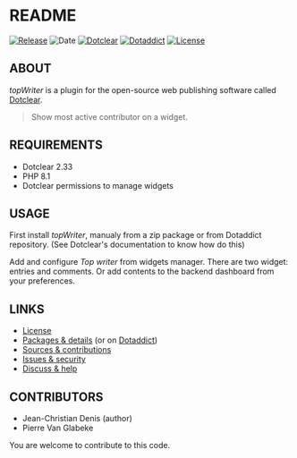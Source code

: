 # README

[![Release](https://img.shields.io/badge/release-1.4-a2cbe9.svg)](https://github.com/JcDenis/topWriter/releases)
![Date](https://img.shields.io/badge/date-2023.10.20-c44d58.svg)
[![Dotclear](https://img.shields.io/badge/dotclear-v2.33-137bbb.svg)](https://fr.dotclear.org/download)
[![Dotaddict](https://img.shields.io/badge/dotaddict-official-9ac123.svg)](https://plugins.dotaddict.org/dc2/details/topWriter)
[![License](https://img.shields.io/badge/license-GPL--2.0-ececec.svg)](https://github.com/JcDenis/topWriter/blob/master/LICENSE)

## ABOUT

_topWriter_ is a plugin for the open-source web publishing software called [Dotclear](https://www.dotclear.org).

> Show most active contributor on a widget.

## REQUIREMENTS

* Dotclear 2.33
* PHP 8.1
* Dotclear permissions to manage widgets

## USAGE

First install _topWriter_, manualy from a zip package or from 
Dotaddict repository. (See Dotclear's documentation to know how do this)

Add and configure _Top writer_ from widgets manager.
There are two widget: entries and comments.
Or add contents to the backend dashboard from your preferences.

## LINKS

* [License](https://github.com/JcDenis/topWriter/blob/master/LICENSE)
* [Packages & details](https://github.com/JcDenis/topWriter/releases) (or on [Dotaddict](https://plugins.dotaddict.org/dc2/details/topWriter))
* [Sources & contributions](https://github.com/JcDenis/topWriter)
* [Issues & security](https://github.com/JcDenis/topWriter/issues)
* [Discuss & help](http://forum.dotclear.org/viewtopic.php?pid=333002#p333002)

## CONTRIBUTORS

* Jean-Christian Denis (author)
* Pierre Van Glabeke

You are welcome to contribute to this code.
